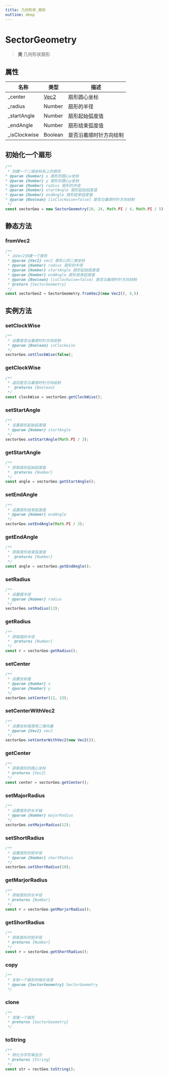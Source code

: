 ```yaml
---
title: 几何形状_扇形
outline: deep
---
```


# SectorGeometry

> **类** 几何形状扇形

## 属性

|名称|类型|描述|
| - | - | - |
| \_center | [Vec2](https://jsextends.github.io/matrixjsDoc/api/vec2.html) | 扇形圆心坐标|
| \_radius | Number | 扇形的半径 |
| \_startAngle | Number | 扇形起始弧度值 |
| \_endAngle | Number | 扇形结束弧度值 |
| \_isClockwise | Boolean | 是否沿着顺时针方向绘制 |

## 初始化一个扇形

```js
/**
 * 创建一个二维坐标系上的扇形
* @param {Number} x 扇形的圆心x坐标
* @param {Number} y 扇形的圆心y坐标
* @param {Number} radius 扇形的半径
* @param {Number} startAngle 扇形起始弧度值
* @param {Number} endAngle 扇形结束弧度值
* @param {Boolean} [isClockwise=false] 是否沿着顺时针方向绘制
 */
const sectorGeo = new SectorGeometry(10, 24, Math.PI / 4, Math.PI / 5);
```

## 静态方法

### fromVec2

```js
/**
 * 从Vec2创建一个扇形
 * @param {Vec2} vec2 扇形心的二维坐标
 * @param {Number} radius 扇形的半径
 * @param {Number} startAngle 扇形起始弧度值
 * @param {Number} endAngle 扇形结束弧度值
 * @param {Boolean} [isClockwise=false] 是否沿着顺时针方向绘制
 * @return {SectorGeometry}
 */
const sectorGeo2 = SectorGeometry.fromVec2(new Vec2(), 4,5)
```

## 实例方法

### setClockWise

```js
/**
 * 设置是否沿着顺时针方向绘制
 * @param {Boolean} isClockwise
 */
sectorGeo.setClockWise(false);
```

### getClockWise

```js
/**
 * 返回是否沿着顺时针方向绘制
 *  @returns {Boolean}
 */
const clockWise = sectorGeo.getClockWise();
```

### setStartAngle

```js
/**
 * 设置扇形起始弧度值
 * @param {Nubmer} startAngle
 */
sectorGeo.setStartAngle(Math.PI / 3);
```

### getStartAngle

```js
/**
 * 获取扇形起始弧度值
 *  @returns {Number}
 */
const angle = sectorGeo.getStartAngle();
```

### setEndAngle

```js
/**
 * 设置扇形结束弧度值
 * @param {Nubmer} endAngle
 */
sectorGeo.setEndAngle(Math.PI / 3);
```

### getEndAngle

```js
/**
 * 获取扇形结束弧度值
 *  @returns {Number}
 */
const angle = sectorGeo.getEndAngle();
```

### setRadius

```js
/**
 * 设置圆半径
 * @param {Nubmer} radius
 */
sectorGeo.setRadius(12);
```

### getRadius

```js
/**
 * 获取圆的半径
 *  @returns {Number}
 */
const r = sectorGeo.getRadius();
```

### setCenter

```js
/**
 * 设置坐标值
 * @param {Number} x
 * @param {Number} y
 */
sectorGeo.setCenter(12, 23);
```

### setCenterWithVec2

```js
/**
 * 设置坐标值使用二维向量
 * @param {Vec2} vec2
 */
sectorGeo.setCenterWithVec2(new Vec2());
```

### getCenter

```js
/**
 * 获取扇形的圆心坐标
 * @returns {Vec2}
 */
const center = sectorGeo.getCenter();
```

### setMajorRadius

```js
/**
 * 设置扇形的长半轴
 * @param {Number} majorRadius 
 */
sectorGeo.setMajorRadius(12);
```

### setShortRadius

```js
/**
 * 设置扇形的短半径
 * @param {Number} shortRadius 
 */
sectorGeo.setShortRadius(10);
```

### getMarjorRadius

```js
/**
 * 获取扇形的长半径
 * @returns {Number}
 */
const r = sectorGeo.getMarjorRadius();
```

### getShortRadius

```js
/**
 * 获取扇形的短半径
 * @returns {Number}
 */
const r = sectorGeo.getShortRadius();
```

### copy

```js
/**
 * 复制一个扇形的相关信息
 * @param {SectorGeometry} SectorGeometry
 */
```

### clone

```js
/**
 * 克隆一个扇形
 * @returns {SectorGeometry}
 */
```

### toString

```js
/**
 * 转化为字符串显示
 * @returns {String}
 */
const str = rectGeo.toString();
```
